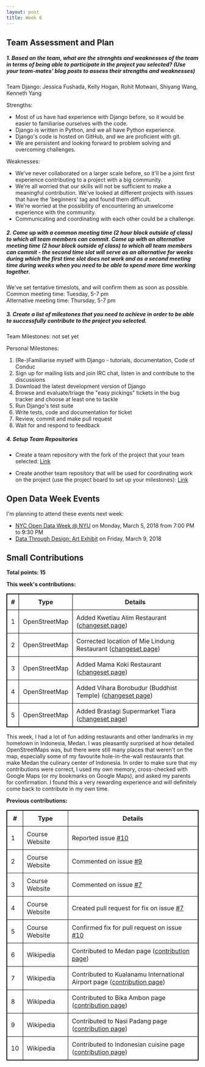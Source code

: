 ```yaml
---
layout: post
title: Week 6
---
```


Team Assessment and Plan
------------------------

##### 1. Based on the team, what are the strenghts and weaknesses of the team in terms of being able to participate in the project you selected? (Use your team-mates' blog posts to assess their strengths and weaknesses)  

Team Django: Jessica Fushada, Kelly Hogan, Rohit Motwani, Shiyang Wang, Kenneth Yang  

Strengths:
- Most of us have had experience with Django before, so it would be easier to familiarise ourselves with the code.
- Django is written in Python, and we all have Python experience. 
- Django's code is hosted on GitHub, and we are proficient with git.  
- We are persistent and looking forward to problem solving and overcoming challenges.

Weaknesses:
- We've never collaborated on a larger scale before, so it'll be a joint first experience contributing to a project with a big community.
- We're all worried that our skills will not be sufficient to make a meaningful contribution. We've looked at different projects with issues that have the 'beginners' tag and found them difficult.
- We're worried at the possibility of encountering an unwelcome experience with the community. 
- Communicating and coordinating with each other could be a challenge. 

##### 2. Come up with a common meeting time (2 hour block outside of class) to which all team members can commit. Come up with an alternative meeting time (2 hour block outside of class) to which all team members can commit - the second time slot will serve as an alternative for weeks during which the first time slot does not work and as a second meeting time during weeks when you need to be able to spend more time working together.  

We've set tentative timeslots, and will confirm them as soon as possible.  
Common meeting time: Tuesday, 5-7 pm  
Alternative meeting time: Thursday, 5-7 pm  

##### 3. Create a list of milestones that you need to achieve in order to be able to successfully contribute to the project you selected.  
Team Milestones: not set yet  

Personal Milestones:

1. (Re-)Familiarise myself with Django - tutorials, documentation, Code of Conduc
2. Sign up for mailing lists and join IRC chat, listen in and contribute to the discussions
3. Download the latest development version of Django
4. Browse and evaluate/triage the "easy pickings" tickets in the bug tracker and choose at least one to tackle
5. Run Django's test suite
6. Write tests, code and documentation for ticket
7. Review, commit and make pull request
8. Wait for and respond to feedback

##### 4. Setup Team Repositories

- Create a team repository with the fork of the project that your team selected: [Link](https://github.com/nyu-ossd-s18/django)  

- Create another team repository that will be used for coordinating work on the project (use the project board to set up your milestones): [Link](https://github.com/nyu-ossd-s18/django-team)  


Open Data Week Events
---------------------

I'm planning to attend these events next week:  
- [NYC Open Data Week @ NYU](http://www.open-data.nyc/#details75) on Monday, March 5, 2018 from 7:00 PM to 9:30 PM  
- [Data Through Design: Art Exhibit](http://www.open-data.nyc/#details258) on Friday, March 9, 2018  


Small Contributions
-------------------
 
**Total points: 15**  

**This week's contributions:**  

|**#**|**Type**|**Details**|
|-----|--------|-----------|
|1|OpenStreetMap|Added Kwetiau Alim Restaurant ([changeset page](https://www.openstreetmap.org/user/ravenclaw14/history))|
|2|OpenStreetMap|Corrected location of Mie Lindung Restaurant ([changeset page](https://www.openstreetmap.org/user/ravenclaw14/history))|
|3|OpenStreetMap|Added Mama Koki Restaurant ([changeset page](https://www.openstreetmap.org/user/ravenclaw14/history))|
|4|OpenStreetMap|Added Vihara Borobudur (Buddhist Temple) ([changeset page](https://www.openstreetmap.org/user/ravenclaw14/history))|
|5|OpenStreetMap|Added Brastagi Supermarket Tiara ([changeset page](https://www.openstreetmap.org/user/ravenclaw14/history))|

This week, I had a lot of fun adding restaurants and other landmarks in my hometown in Indonesia, Medan. I was pleasantly surprised at how detailed OpenStreetMaps was, but there were still many places that weren't on the map, especially some of my favourite hole-in-the-wall restaurants that make Medan the culinary center of Indonesia. In order to make sure that my contributions were correct, I used my own memory, cross-checked with Google Maps (or my bookmarks on Google Maps), and asked my parents for confirmation. I found this a very rewarding experience and will definitely come back to contribute in my own time.  

**Previous contributions:**

|**#**|**Type**|**Details**|
|-----|--------|-----------|
|1|Course Website|Reported issue [#10](https://github.com/joannakl/cs480_s18/issues/10)|
|2|Course Website|Commented on issue [#9](https://github.com/joannakl/cs480_s18/issues/9)|
|3|Course Website|Commented on issue [#7](https://github.com/joannakl/cs480_s18/issues/7)|
|4|Course Website|Created pull request for fix on issue [#7](https://github.com/joannakl/cs480_s18/pull/52)|
|5|Course Website|Confirmed fix for pull request on issue [#10](https://github.com/joannakl/cs480_s18/pull/68)|
|6|Wikipedia|Contributed to Medan page ([contribution page](https://en.wikipedia.org/wiki/Special:Contributions/Ravenclaw14))|
|7|Wikipedia|Contributed to Kualanamu International Airport page ([contribution page](https://en.wikipedia.org/wiki/Special:Contributions/Ravenclaw14))|
|8|Wikipedia|Contributed to Bika Ambon page ([contribution page](https://en.wikipedia.org/wiki/Special:Contributions/Ravenclaw14))|
|9|Wikipedia|Contributed to Nasi Padang page ([contribution page](https://en.wikipedia.org/wiki/Special:Contributions/Ravenclaw14))|
|10|Wikipedia|Contributed to Indonesian cuisine page ([contribution page](https://en.wikipedia.org/wiki/Special:Contributions/Ravenclaw14))|



<style>
    table {
        border-collapse:collapse;
        border: 1px solid black;
    }
    th, td {
        border: 1px solid black;
        padding: 10px;
    }
</style>

